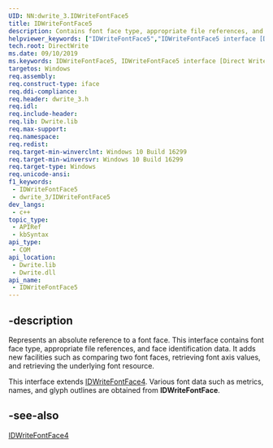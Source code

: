 ```yaml
---
UID: NN:dwrite_3.IDWriteFontFace5
title: IDWriteFontFace5
description: Contains font face type, appropriate file references, and face identification data. (IDWriteFontFace5)
helpviewer_keywords: ["IDWriteFontFace5","IDWriteFontFace5 interface [Direct Write]","IDWriteFontFace5 interface [Direct Write]","described","directwrite.idwritefontface5","dwrite_3/IDWriteFontFace5"]
tech.root: DirectWrite
ms.date: 09/10/2019
ms.keywords: IDWriteFontFace5, IDWriteFontFace5 interface [Direct Write], IDWriteFontFace5 interface [Direct Write],described, directwrite.idwritefontface5, dwrite_3/IDWriteFontFace5
targetos: Windows
req.assembly: 
req.construct-type: iface
req.ddi-compliance: 
req.header: dwrite_3.h
req.idl: 
req.include-header: 
req.lib: Dwrite.lib
req.max-support: 
req.namespace: 
req.redist: 
req.target-min-winverclnt: Windows 10 Build 16299
req.target-min-winversvr: Windows 10 Build 16299
req.target-type: Windows
req.unicode-ansi: 
f1_keywords:
 - IDWriteFontFace5
 - dwrite_3/IDWriteFontFace5
dev_langs:
 - c++
topic_type:
 - APIRef
 - kbSyntax
api_type:
 - COM
api_location:
 - Dwrite.lib
 - Dwrite.dll
api_name:
 - IDWriteFontFace5
---
```


## -description

Represents an absolute reference to a font face. This interface contains font face type, appropriate file references, and face identification data. It adds new facilities such as comparing two font faces, retrieving font axis values, and retrieving the underlying font resource.

This interface extends [IDWriteFontFace4](./nn-dwrite_3-idwritefontface4.md). Various font data such as metrics, names, and glyph outlines are obtained from **IDWriteFontFace**.

## -see-also

[IDWriteFontFace4](./nn-dwrite_3-idwritefontface4.md)
